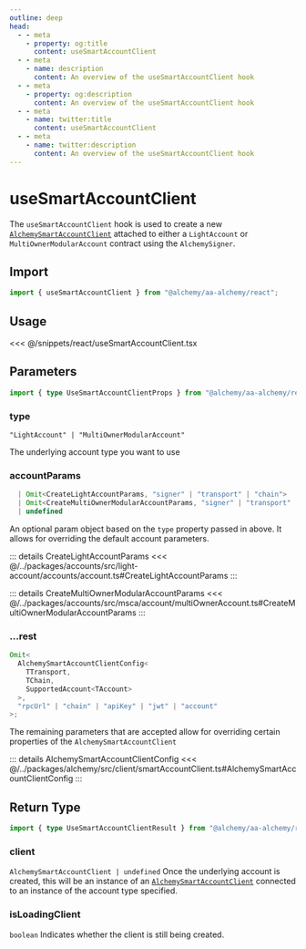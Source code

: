 ```yaml
---
outline: deep
head:
  - - meta
    - property: og:title
      content: useSmartAccountClient
  - - meta
    - name: description
      content: An overview of the useSmartAccountClient hook
  - - meta
    - property: og:description
      content: An overview of the useSmartAccountClient hook
  - - meta
    - name: twitter:title
      content: useSmartAccountClient
  - - meta
    - name: twitter:description
      content: An overview of the useSmartAccountClient hook
---
```


# useSmartAccountClient

The `useSmartAccountClient` hook is used to create a new [`AlchemySmartAccountClient`](/packages/aa-alchemy/smart-account-client/index) attached to either a `LightAccount` or `MultiOwnerModularAccount` contract using the `AlchemySigner`.

## Import

```ts
import { useSmartAccountClient } from "@alchemy/aa-alchemy/react";
```

## Usage

<<< @/snippets/react/useSmartAccountClient.tsx

## Parameters

```ts
import { type UseSmartAccountClientProps } from "@alchemy/aa-alchemy/react";
```

### type

`"LightAccount" | "MultiOwnerModularAccount"`

The underlying account type you want to use

### accountParams

```ts
  | Omit<CreateLightAccountParams, "signer" | "transport" | "chain">
  | Omit<CreateMultiOwnerModularAccountParams, "signer" | "transport" | "chain">
  | undefined
```

An optional param object based on the `type` property passed in above. It allows for overriding the default account parameters.

::: details CreateLightAccountParams
<<< @/../packages/accounts/src/light-account/accounts/account.ts#CreateLightAccountParams
:::

::: details CreateMultiOwnerModularAccountParams
<<< @/../packages/accounts/src/msca/account/multiOwnerAccount.ts#CreateMultiOwnerModularAccountParams
:::

### ...rest

```ts
Omit<
  AlchemySmartAccountClientConfig<
    TTransport,
    TChain,
    SupportedAccount<TAccount>
  >,
  "rpcUrl" | "chain" | "apiKey" | "jwt" | "account"
>;
```

The remaining parameters that are accepted allow for overriding certain properties of the `AlchemySmartAccountClient`

::: details AlchemySmartAccountClientConfig
<<< @/../packages/alchemy/src/client/smartAccountClient.ts#AlchemySmartAccountClientConfig
:::

## Return Type

```ts
import { type UseSmartAccountClientResult } from "@alchemy/aa-alchemy/react";
```

### client

`AlchemySmartAccountClient | undefined`
Once the underlying account is created, this will be an instance of an [`AlchemySmartAccountClient`](/packages/aa-alchemy/smart-account-client/index.html) connected to an instance of the account type specified.

### isLoadingClient

`boolean`
Indicates whether the client is still being created.
